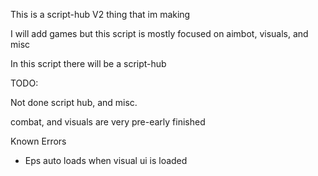 This is a script-hub V2 thing that im making 

I will add games but this script is mostly focused on aimbot, visuals, and misc

In this script there will be a script-hub

TODO:

Not done script hub, and misc. 

combat, and visuals are very pre-early finished 

Known Errors
- Eps auto loads when visual ui is loaded
